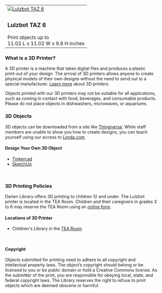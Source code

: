 
<div class="row">
<div class="col-md-5">
<div class="table-responsive">
<table class="table">
<tbody>
<tr>
<td style="vertical-align:bottom">
<a href="https://dar.to/2s9jZ4z"><img class="img-responsive" alt="Lulzbot TAZ 6" title="Lulzbot TAZ 6 Credit: Lulzbot®" src="/uploads/equipment/lulzbot_TAZ.jpg" /></a>
</td>
</tr>
<tr>
<td>
<h3>Lulzbot TAZ 6</h3>
Print objects up to
<br />
11.02 L x 11.02 W x 9.8 H inches
</td>
</tr>
</tbody>
</table>
</div>
</div>
<div class="col-md-7">

### What is a 3D Printer?

A 3D printer is a machine that takes digital files and produces a plastic print-out of your design. The arrival of 3D printers allows anyone to create physical models of their own designs without the need to send out to a special manufacturer. [Learn more](http://www.3dprinter.net/reference/what-is-3d-printing "Learn more about 3D Printers") about 3D printers. 

Objects printed with our 3D printers may not be suitable for all applications, such as coming in contact with food, beverages, and consumable products. Please do not place objects in dishwashers, microwaves, or aquariums.
</div>
</div>

<div class="margin-bottom-30"></div>
<div class="row">
<div class="col-md-4">

### 3D Objects

3D objects can be downloaded from a site like [Thingiverse](http://thingiverse.com "Thingiverse"). While staff members are unable to show you how to create designs, you can teach yourself using our access to [Lynda.com](https://www.lynda.com/portal/sip?org=darienlibrary.org "Lynda.com").

#### Design Your Own 3D Object

* [Tinkercad](http://tinkercad.com/ "Tinkercad")
* [SketchUp](http://www.sketchup.com/ "Sketch")

<br />
</div>

<div class="col-md-4">

### 3D Printing Policies
Darien Library offers 3D printing to children 12 and under. The Lulzbot printer is located in the TEA Room. Children and their caregivers in grades 3 to 6 may reserve the TEA Room using an [online form](/tearoom-reserve "online form").
<br />

#### Locations of 3D Printer

* Children's Library in the [TEA Room](/tearoom "TEA Room") 

<br />

</div>
<div class="col-md-4">

#### Copyright    
Objects submitted for printing need to adhere to all copyright and intellectual property laws. The object’s copyright should belong or be licensed to you or be public domain or hold a Creative Commons license. As the submitter of the print, you are responsible for obeying local, state, and federal copyright laws. The Library reserves the right to refuse to print objects which are deemed obscene or harmful.

</div>
</div>
